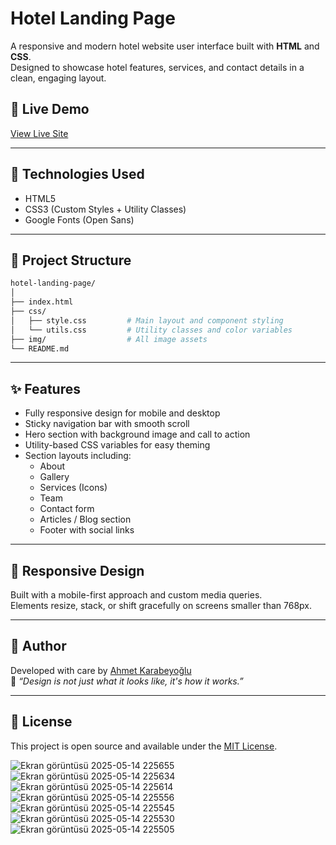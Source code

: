 
# Hotel Landing Page

A responsive and modern hotel website user interface built with **HTML** and **CSS**.  
Designed to showcase hotel features, services, and contact details in a clean, engaging layout.

## 🔗 Live Demo

[View Live Site](#) <!-- buraya yayınladığın bağlantıyı ekleyebilirsin -->

---

## 🧰 Technologies Used

- HTML5  
- CSS3 (Custom Styles + Utility Classes)
- Google Fonts (Open Sans)

---

## 📁 Project Structure

```bash
hotel-landing-page/
│
├── index.html
├── css/
│   ├── style.css         # Main layout and component styling
│   └── utils.css         # Utility classes and color variables
├── img/                  # All image assets
└── README.md
```

---

## ✨ Features

- Fully responsive design for mobile and desktop
- Sticky navigation bar with smooth scroll
- Hero section with background image and call to action
- Utility-based CSS variables for easy theming
- Section layouts including:
  - About
  - Gallery
  - Services (Icons)
  - Team
  - Contact form
  - Articles / Blog section
  - Footer with social links

---

## 📱 Responsive Design

Built with a mobile-first approach and custom media queries.  
Elements resize, stack, or shift gracefully on screens smaller than 768px.

---

## 👤 Author

Developed with care by [Ahmet Karabeyoğlu](https://github.com/ahmetkarabeyoglu)  
💬 _“Design is not just what it looks like, it's how it works.”_

---

## 📌 License

This project is open source and available under the [MIT License](LICENSE).

![Ekran görüntüsü 2025-05-14 225655](https://github.com/user-attachments/assets/c551e4f5-a85c-4c21-93fc-c3db0b876d23)
![Ekran görüntüsü 2025-05-14 225634](https://github.com/user-attachments/assets/83986ae0-9138-436d-95af-b79b381ceffa)
![Ekran görüntüsü 2025-05-14 225614](https://github.com/user-attachments/assets/6e94d392-e450-4569-96ee-2161c54bd017)
![Ekran görüntüsü 2025-05-14 225556](https://github.com/user-attachments/assets/58d2faad-f28a-4250-92ed-a8b1920cb8bc)
![Ekran görüntüsü 2025-05-14 225545](https://github.com/user-attachments/assets/29811f4f-1507-47cb-ab2f-a1b1a038c55e)
![Ekran görüntüsü 2025-05-14 225530](https://github.com/user-attachments/assets/b0540640-482d-414a-b767-97e9629e0703)
![Ekran görüntüsü 2025-05-14 225505](https://github.com/user-attachments/assets/e20387c7-9e90-4692-bd00-a7fc31f09941)


